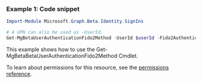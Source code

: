 ### Example 1: Code snippet

```powershellImport-Module Microsoft.Graph.Beta.Identity.SignIns

# A UPN can also be used as -UserId.
Get-MgBetaUserAuthenticationFido2Method -UserId $userId -Fido2AuthenticationMethodId $fido2AuthenticationMethodId
```
This example shows how to use the Get-MgBetaBetaUserAuthenticationFido2Method Cmdlet.
To learn about permissions for this resource, see the [permissions reference](/graph/permissions-reference).

